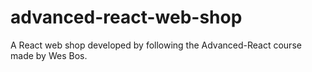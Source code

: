 # advanced-react-web-shop

A React web shop developed by following the Advanced-React course made by Wes Bos.
